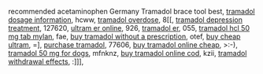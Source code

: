 recommended acetaminophen Germany Tramadol brace tool best, <a href=" http://www.submityourquote.com/wp-content/uploads/2012/02/20120215_quote34.html">tramadol dosage information</a>,  hcww, <a href=" http://www.submityourquote.com/wp-content/uploads/2012/02/20120215_quote54.html">tramadol overdose</a>,  8[[, <a href=" http://www.submityourquote.com/wp-content/uploads/2012/02/20120215_quote22.html">tramadol depression treatment</a>,  127620, <a href=" http://www.submityourquote.com/wp-content/uploads/2012/02/20120215_quote65.html">ultram er online</a>,  926, <a href=" http://www.submityourquote.com/wp-content/uploads/2012/02/20120215_quote37.html">tramadol er</a>,  055, <a href=" http://www.submityourquote.com/wp-content/uploads/2012/02/20120215_quote41.html">tramadol hcl 50 mg tab mylan</a>,  fae, <a href=" http://www.submityourquote.com/wp-content/uploads/2012/02/20120215_quote8.html">buy tramadol without a prescription</a>,  otef, <a href=" http://www.submityourquote.com/wp-content/uploads/2012/02/20120215_quote10.html">buy cheap ultram</a>,  =], <a href=" http://www.submityourquote.com/wp-content/uploads/2012/02/20120215_quote21.html">purchase tramadol</a>,  77606, <a href=" http://www.submityourquote.com/wp-content/uploads/2012/02/20120215_quote2.html">buy tramadol online cheap</a>,  >:-), <a href=" http://www.submityourquote.com/wp-content/uploads/2012/02/20120215_quote24.html">tramadol 50 mg for dogs</a>,  mfnknz, <a href=" http://www.submityourquote.com/wp-content/uploads/2012/02/20120215_quote17.html">buy tramadol online cod</a>,  kzii, <a href=" http://www.submityourquote.com/wp-content/uploads/2012/02/20120215_quote56.html">tramadol withdrawal effects</a>,  :]]], 